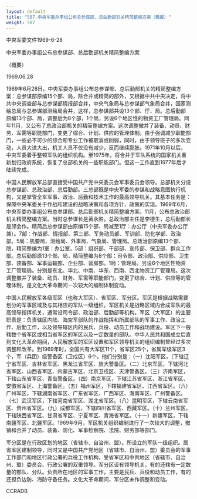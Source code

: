 ```yaml
---
layout: default
title: "587.中央军委办事组公布总参谋部、总后勤部机关精简整编方案（概要）"
weight: 587
---
```


中央军委文件1969-6-28

中央军委办事组公布总参谋部、总后勤部机关精简整编方案

（概要）

1969.06.28

1969年6月28日，中央军委办事组公布总参谋部、总后勤部机关的精简整编方案：总参谋部原编15个部、局，除合并或精简的部外，又根据中共中央决定，将中共中央调查部与总参谋部情报部合并，中央气象局与总参谋部气象局合并，国家测绘总局与总参谋部测绘局合并，这样，总参谋部共设13个部、厅、局。总后勤部原编13个部、局，调整后为8个部，1个局，另设6个地区性的物资工厂管理局。同年11月，又公布了总政治部机关的精简整编方案。这次调整撤并了装备、动员、财务、军需等职能部门，变更了综合、计划、供应的管理体制。由于强调减少职能部门，一些必不可少的综合和专业工作被取消或削弱，同时，由于领导班子的多次变动，人员大进大出，机关人员不仅没有减少，反而继续膨胀。1971年10月以后，中央军委着手整顿军队的组织机构。至1975年，将合并于军队系统的国家机关重新划归政府系统，恢复了总部机关的一些职能部门。但这一工作直到1977年后才陆续完成。

中国人民解放军总部直接受中国共产党中央委员会军事委员会领导。总部机关分设总参谋部、总政治部、总后勤部。三总部既是中央军委的参谋和战略意图执行机构，又是掌管全军军事、政治、后勤和技术工作的最高领导机关。其基本任务是：保障中央军委关于作战和建设的战略决策和各项方针、政策的实现。1969年6月，中央军委办事组公布总参谋部、总后勤部机关精简整编方案。11月，公布总政治部机关精简整编方案。当时总参谋长是黄永胜，总政治部主任是李德生，总后勤部长是邱会作。精简后总参谋部由原编15个部、局减至1厅：办公厅（中央军委办公厅兼）。7部：作战部、情报部、第三部、军务动员部、军训部、防化学部、政治部。5局：机要局、测绘局、外事局、气象局、管理局。总政治部原编13个部、院，精简整编为1室：办公室。5部：组织部、干部部、宣传部、保卫部、群众工作部。总后勤部原13个部、局，精简整编为8个部：司令部、政治部、供应部、卫生部、装备部、军事运输部、企业部、营房部。1局：管理局。另设6个地区性物资工厂管理局。分别是东北、华北、中南、华东、西南、西北物资工厂管理局。这次调整撤并了装备、动员、财务、军需等职能部门，变更了综合、计划、供应等的管理体制，是文化大革命期间一次较大的编制体制变动。

中国人民解放军各级军区（也称大军区）、省军区、军分区。军区是根据战略需要划分的军事区域及与其相应的军队一级组织。军区机关是战略区域内合成军队的最高领导指挥机关，通常设司令部、政治部、后勤部等机构。军区（大军区）的主要职责是：负责辖区内陆、海空军部队的作战指挥和所属部队的军事工作、政治工作、后勤工作，以及领导辖区内的民兵、兵役、动员工作和战场建设。军区下一般辖数个省军区或相当省军区的军区以及一定数量的部队。中华人民共和国成立后直到文化大革命期间，人民解放军的军区设置和军区领导机关的组织编制曾经过多次调整和改革。到1969年时，全国共有大军区11个，省军区25个，省属军级军区3个，军（兵团）级警备区（卫戍区）6个。他们分别是：（一）沈阳军区，（下辖辽宁省军区、吉林省军区、黑龙江省军区、旅大警备区。（二）北京军区，下辖河北省军区、山西省军区、内蒙古军区、北京卫戍区、天津警备区。（三）济南军区，下辖山东省军区、青岛警备区。（四）南京军区，下辖江苏省军区、浙江省军区、安徽省军区、上海警备区。（五）福州军区，下辖福建省军区、江西省军区。（六）广州军区，下辖湖南省军区、广东省军区、广西军区、海南军区、广州警备区。（七）武汉军区，下辖河南省军区、湖北省军区。（八）昆明军区，下辖云南省军区、贵州省军区。（九）成都军区，下辖四川省军区、西藏军区。（十）兰州军区，下辖陕西省军区、甘肃省军区、宁夏军区、青海省军区。（十一）新疆军区，下辖南疆军区、北疆军区。1969年9月，军区机关组织编制进行了一次较大的调整，撤销和合并了动员、装备、防化、军事检察院、法院、财务部等部门。

军分区是在行政区划的地区（省辖市、自治州、盟）。所设立的军队一级组织。属省军区建制领导，同时又是中国共产党地区（省辖市、自治州、盟）委员会的军事工作部门和地区行政公署的兵役工作机构，受省军区和中共地区（省辖市、自治州、盟）委员会、行政公署的双重领导。军分区设有领导机关，有的还辖有一定数量的部队、分队。负责所在地区的军事工作，主要是民兵、兵役和动员工作，有的还担负边防、海防守备任务。文化大革命期间，军分区未作调整和变动。

CCRADB

